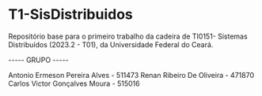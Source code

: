 # T1-SisDistribuidos

Repositório base para o primeiro trabalho da cadeira de TI0151- Sistemas Distribuídos (2023.2 - T01), da Universidade Federal do Ceará.


----- GRUPO -----

Antonio Ermeson Pereira Alves - 511473
Renan Ribeiro De Oliveira - 471870
Carlos Victor Gonçalves Moura - 515016
